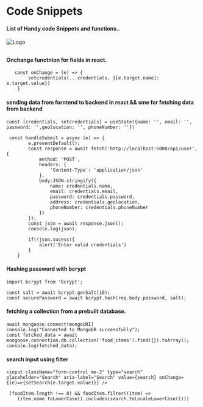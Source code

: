 
# Code Snippets 

#### List of Handy code Snippets and functions..





![Logo](https://img.icons8.com/?size=50&id=108784&format=png&color=000000)
## 


#### Onchange functnion for fields in react.

```
   const onChange = (e) => {
        setcredentials(...credentials, {[e.target.name]: e.target.value})
    }

```
#### sending data from forntend to backend in react && sme for fetching data from backend
```
const [credentials, setcredentials] = useState({name: '', email: '', password: '',geolocation: '', phoneNumber: ''})

 const handleSubmit = async (e) => {
        e.preventDefault();
        const response = await fetch('http://localhost:5000/api/user', {
            method: 'POST',
            headers: {
                'Content-Type': 'application/json'
            },
            body:JSON.stringify({
                name: credentials.name,
                email: credentials.email,
                password: credentials.password,
                address: credentials.geolocation,
                phoneNumber: credentials.phoneNumber
            })
        }); 
        const json = await response.json();
        console.log(json);

        if(!json.sucess){
            alert('Enter valid credentials')
        }
    }
```
#### Hashing password with bcrypt
```
import bcrypt from 'bcrypt';

const salt = await bcrypt.genSalt(10);
const securePassword = await bcrypt.hash(req.body.password, salt);

```
#### fetching a collection from a prebuilt database.
```
await mongoose.connect(mongoURI)
console.log("Connected to MongoDB successfully");
const fetched_data = await mongoose.connection.db.collection('food_items').find({}).toArray();
console.log(fetched_data);
```
#### search input using filter
```
<input className="form-control me-2" type="search" placeholder="Search" aria-label="Search" value={search} onChange={(e)=>{setSearch(e.target.value)}} />

 (foodItem.length !== 0) && foodItem.filter((item) => 
    (item.name.toLowerCase().includes(search.toLocaleLowerCase())))


```
   
 
    
